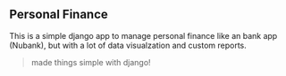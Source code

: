 ## Personal Finance

This is a simple django app to manage personal finance like an bank app (Nubank), but with a lot of data visualzation and custom reports. 

> made things simple with django!
